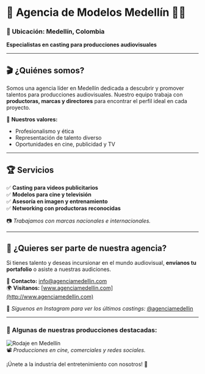 # 🌟 Agencia de Modelos Medellín 🎥✨  

### 📍 Ubicación: Medellín, Colombia  
**Especialistas en casting para producciones audiovisuales**  

---

## 🎬 ¿Quiénes somos?  
Somos una agencia líder en Medellín dedicada a descubrir y promover talentos para producciones audiovisuales. Nuestro equipo trabaja con **productoras, marcas y directores** para encontrar el perfil ideal en cada proyecto.  

📌 **Nuestros valores:**  
- Profesionalismo y ética  
- Representación de talento diverso  
- Oportunidades en cine, publicidad y TV  

---

## 🏆 Servicios  
✅ **Casting para videos publicitarios**  
✅ **Modelos para cine y televisión**  
✅ **Asesoría en imagen y entrenamiento**  
✅ **Networking con productoras reconocidas**  

📷 *Trabajamos con marcas nacionales e internacionales.*  

---

## 📢 ¿Quieres ser parte de nuestra agencia?  
Si tienes talento y deseas incursionar en el mundo audiovisual, **envíanos tu portafolio** o asiste a nuestras audiciones.  

📧 **Contacto:** [info@agenciamedellin.com](mailto:info@agenciamedellin.com)  
🌍 **Visítanos:** [www.agenciamedellin.com](http://www.agenciamedellin.com)  

📸 *Síguenos en Instagram para ver los últimos castings:* [@agenciamedellin](https://instagram.com/agenciamedellin)  

---

### 📌 Algunas de nuestras producciones destacadas:  
![Rodaje en Medellín](https://source.unsplash.com/800x400/?film,studio)  
📽 *Producciones en cine, comerciales y redes sociales.*

¡Únete a la industria del entretenimiento con nosotros! 🌟
